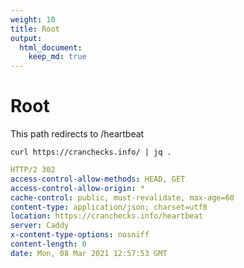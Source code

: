 ```yaml
---
weight: 10
title: Root
output: 
  html_document:
    keep_md: true
---
```




# Root

This path redirects to /heartbeat

```shell
curl https://cranchecks.info/ | jq .
```
```yaml
HTTP/2 302 
access-control-allow-methods: HEAD, GET
access-control-allow-origin: *
cache-control: public, must-revalidate, max-age=60
content-type: application/json; charset=utf8
location: https://cranchecks.info/heartbeat
server: Caddy
x-content-type-options: nosniff
content-length: 0
date: Mon, 08 Mar 2021 12:57:53 GMT

```
